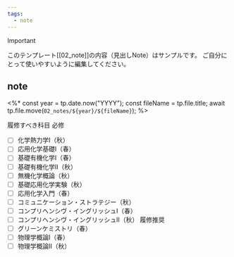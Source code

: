 ```yaml
---
tags:
  - note
---
```

> [!IMPORTANT]
> このテンプレート[[02_note]]の内容（見出しNote）はサンプルです。
> ご自分にとって使いやすいように編集してください。

## note
<%*
const year = tp.date.now("YYYY");
const fileName = tp.file.title;
await tp.file.move(`02_notes/${year}/${fileName}`);
%>

履修すべき科目
必修
- [ ] 化学熱力学Ⅰ（秋）
- [ ] 応用化学基礎Ⅰ（春）
- [ ] 基礎有機化学Ⅰ（春）
- [ ] 基礎有機化学Ⅱ（秋）
- [ ] 無機化学概論（秋）
- [ ] 基礎応用化学実験（秋）
- [ ] 応用化学入門（春）
- [ ] コミュニケーション・ストラテジー（秋）
- [ ] コンプリヘンシヴ・イングリッシュⅠ（春）
- [ ] コンプリヘンシヴ・イングリッシュⅡ（秋）
履修推奨
- [ ] グリーンケミストリ（春）
- [ ] 物理学概論Ⅰ（春）
- [ ] 物理学概論Ⅱ（秋）
